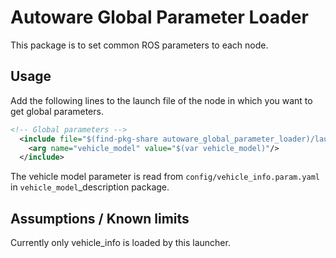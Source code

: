 # Autoware Global Parameter Loader

This package is to set common ROS parameters to each node.

## Usage

Add the following lines to the launch file of the node in which you want to get global parameters.

```xml
<!-- Global parameters -->
  <include file="$(find-pkg-share autoware_global_parameter_loader)/launch/global_params.launch.py">
    <arg name="vehicle_model" value="$(var vehicle_model)"/>
  </include>
```

The vehicle model parameter is read from `config/vehicle_info.param.yaml` in `vehicle_model`_description package.

## Assumptions / Known limits

Currently only vehicle_info is loaded by this launcher.
